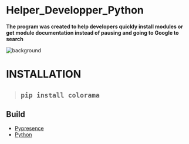 # Helper_Developper_Python

**The program was created to help developers quickly install modules or get module
documentation instead of pausing and going to Google to search**



![background](https://cdn.discordapp.com/attachments/1026395343333629982/1060193045527670784/image.png)

# __INSTALLATION__
>## ```pip install colorama```



## __Build__
* [Pypresence](https://pypi.org/project/pypresence/)
* [Python](https://www.python.org/)
